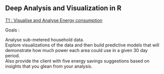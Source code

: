 ## Deep Analysis and Visualization in R

[T1 : Visualise and Analyse Energy consumption ](https://github.com/lavanyat15/DataScience-Code/tree/main/(C4)Data%20Visualise%20and%20Analysis/(T1)%20Visualise%20and%20Analyse%20Energy%20consumption)

Goals : 

Analyse sub-metered household data. <br>
Explore visualizations of the data and then build predictive models that will demonstrate how much power each area could use in a given 30 day period.<br>
Also provide the client with five energy savings suggestions based on insights that you glean from your analysis.
